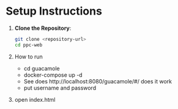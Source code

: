 # Setup Instructions

1. **Clone the Repository**:
   ```bash
   git clone <repository-url>
   cd ppc-web

2. How to run
   - cd guacamole
   - docker-compose up -d
   - See does http://localhost:8080/guacamole/#/ does it work 
   - put username and password


3. open index.html